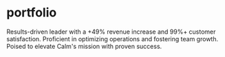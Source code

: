 # portfolio
Results-driven leader with a +49% revenue increase and 99%+ customer satisfaction. Proficient in optimizing operations and fostering team growth. Poised to elevate Calm's mission with proven success.
